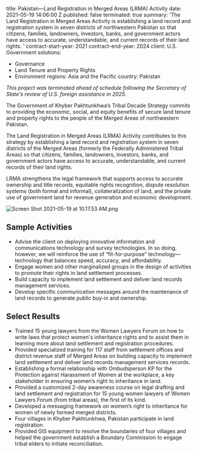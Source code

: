 
title: Pakistan—Land Registration in Merged Areas (LRMA) Activity
date: 2021-05-19 14:06:00 Z
published: false
terminated: true
summary: 'The Land Registration in Merged Areas Activity is establishing a land record
  and registration system in seven districts of northwestern Pakistan so that citizens,
  families, landowners, investors, banks, and government actors have access to accurate,
  understandable, and current records of their land rights. '
contract-start-year: 2021
contract-end-year: 2024
client: U.S. Government
solutions:
- Governance
- Land Tenure and Property Rights
- Environment
regions: Asia and the Pacific
country: Pakistan


<aside><em>This project was terminated ahead of schedule following the Secretary of State's review of U.S. foreign assistance in 2025.</em></aside>

The Government of Khyber Pakhtunkhwa’s Tribal Decade Strategy commits to providing the economic, social, and equity benefits of secure land tenure and property rights to the people of the Merged Areas of northwestern Pakistan.

The Land Registration in Merged Areas (LRMA) Activity contributes to this strategy by establishing a land record and registration system in seven districts of the Merged Areas (formerly the Federally Administered Tribal Areas) so that citizens, families, landowners, investors, banks, and government actors have access to accurate, understandable, and current records of their land rights.

LRMA strengthens the legal framework that supports access to accurate ownership and title records, equitable rights recognition, dispute resolution systems (both formal and informal), collateralization of land, and the private use of government land for revenue generation and economic development.

![Screen Shot 2021-05-19 at 10.17.53 AM.png](/uploads/Screen%20Shot%202021-05-19%20at%2010.17.53%20AM.png)

## Sample Activities

* Advise the client on deploying innovative information and communications technology and survey technologies. In so doing, however, we will reinforce the use of “fit-for-purpose” technology—technology that balances speed, accuracy, and affordability.
* Engage women and other marginalized groups in the design of activities to promote their rights in land settlement processes.
* Build capacity to implement land settlement and deliver land records management services.
* Develop specific communication messages around the maintenance of land records to generate public buy-in and ownership.

## Select Results

* Trained 15 young lawyers from the Women Lawyers Forum on how to write laws that protect women's inheritance rights and to assist them in learning more about land settlement and registration procedures.
* Provided specialized training for 117 staff from settlement offices and district revenue staff of Merged Areas on building capacity to implement land settlement and deliver land records management services records.
* Establishing a formal relationship with Ombudsperson KP for the Protection against Harassment of Women at the workplace, a key stakeholder in ensuring women’s right to inheritance in land.
* Provided a customized 2-day awareness course on legal drafting and land settlement and registration for 15 young women lawyers of Women Lawyers Forum (from tribal areas), the first of its kind.
* Developed a messaging framework on women’s right to inheritance for women of newly formed merged districts.
* Four villages in Khyber Pakhtunkhwa, Pakistan participate in land registration.
* Provided GIS equipment to resolve the boundaries of four villages and helped the government establish a Boundary Commission to engage tribal elders to initiate reconciliation.
